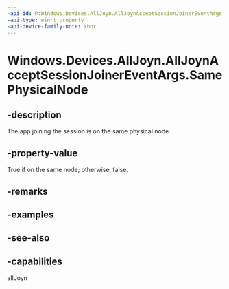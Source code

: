 ```yaml
---
-api-id: P:Windows.Devices.AllJoyn.AllJoynAcceptSessionJoinerEventArgs.SamePhysicalNode
-api-type: winrt property
-api-device-family-note: xbox
---
```


<!-- Property syntax
public bool SamePhysicalNode { get; }
-->

# Windows.Devices.AllJoyn.AllJoynAcceptSessionJoinerEventArgs.SamePhysicalNode

## -description
The app joining the session is on the same physical node.

## -property-value
True if on the same node; otherwise, false.

## -remarks

## -examples

## -see-also


## -capabilities
allJoyn
